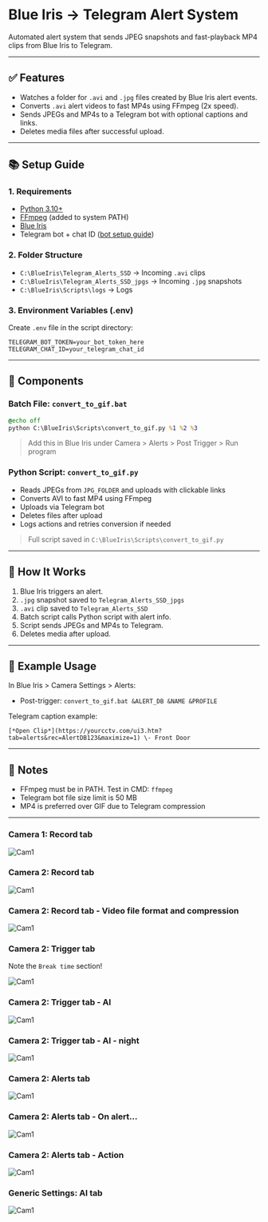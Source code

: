# Blue Iris → Telegram Alert System

Automated alert system that sends JPEG snapshots and fast-playback MP4 clips from Blue Iris to Telegram.

---

## ✅ Features
- Watches a folder for `.avi` and `.jpg` files created by Blue Iris alert events.
- Converts `.avi` alert videos to fast MP4s using FFmpeg (2x speed).
- Sends JPEGs and MP4s to a Telegram bot with optional captions and links.
- Deletes media files after successful upload.

---

## 📚 Setup Guide

### 1. Requirements
- [Python 3.10+](https://www.python.org/)
- [FFmpeg](https://ffmpeg.org/download.html) (added to system PATH)
- [Blue Iris](https://blueirissoftware.com/)
- Telegram bot + chat ID ([bot setup guide](https://core.telegram.org/bots#how-do-i-create-a-bot))

### 2. Folder Structure
- `C:\BlueIris\Telegram_Alerts_SSD` → Incoming `.avi` clips
- `C:\BlueIris\Telegram_Alerts_SSD_jpgs` → Incoming `.jpg` snapshots
- `C:\BlueIris\Scripts\logs` → Logs

### 3. Environment Variables (.env)
Create `.env` file in the script directory:
```env
TELEGRAM_BOT_TOKEN=your_bot_token_here
TELEGRAM_CHAT_ID=your_telegram_chat_id
```

---

## 🔧 Components

### Batch File: `convert_to_gif.bat`
```bat
@echo off
python C:\BlueIris\Scripts\convert_to_gif.py %1 %2 %3
```

> Add this in Blue Iris under Camera > Alerts > Post Trigger > Run program

### Python Script: `convert_to_gif.py`
- Reads JPEGs from `JPG_FOLDER` and uploads with clickable links
- Converts AVI to fast MP4 using FFmpeg
- Uploads via Telegram bot
- Deletes files after upload
- Logs actions and retries conversion if needed

> Full script saved in `C:\BlueIris\Scripts\convert_to_gif.py`

---

## 🔢 How It Works
1. Blue Iris triggers an alert.
2. `.jpg` snapshot saved to `Telegram_Alerts_SSD_jpgs`
3. `.avi` clip saved to `Telegram_Alerts_SSD`
4. Batch script calls Python script with alert info.
5. Script sends JPEGs and MP4s to Telegram.
6. Deletes media after upload.

---

## 📅 Example Usage
In Blue Iris > Camera Settings > Alerts:
- Post-trigger: `convert_to_gif.bat &ALERT_DB &NAME &PROFILE`

Telegram caption example:
```
[*Open Clip*](https://yourcctv.com/ui3.htm?tab=alerts&rec=AlertDB123&maximize=1) \- Front Door
```

---

## 🚫 Notes
- FFmpeg must be in PATH. Test in CMD: `ffmpeg`
- Telegram bot file size limit is 50 MB
- MP4 is preferred over GIF due to Telegram compression

---

### Camera 1: Record tab
![Cam1](imgs/camera_1_record.png)

### Camera 2: Record tab
![Cam1](imgs/camera_2_record.png)
### Camera 2: Record tab - Video file format and compression
![Cam1](imgs/camera_2_record_format.png)

### Camera 2: Trigger tab

Note the `Break time` section!

![Cam1](imgs/camera_2_trigger.png)

### Camera 2: Trigger tab - AI
![Cam1](imgs/camera_2_trigger_ai.png)
### Camera 2: Trigger tab - AI - night
![Cam1](imgs/camera_2_trigger_ai_night.png)


### Camera 2: Alerts tab
![Cam1](imgs/camera_2_alerts.png)

### Camera 2: Alerts tab - On alert...
![Cam1](imgs/camera_2_alerts_on_alert.png)

### Camera 2: Alerts tab - Action
![Cam1](imgs/camera_2_alerts_action.png)

### Generic Settings: AI tab
![Cam1](imgs/settings_ai.png)





